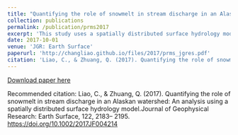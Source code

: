 ```yaml
---
title: "Quantifying the role of snowmelt in stream discharge in an Alaskan watershed: an analysis using a spatially distributed surface hydrology model"
collection: publications
permalink: /publication/prms2017
excerpt: 'This study uses a spatially distributed surface hydrology model to investigate the role of snowmelt in stream discharge for the Tanana Flats Basin in interior Alaska. The Parameter ESTimation code is used to calibrate the model with observed stream discharge data. The model was further evaluated using remote sensing‐based snow cover product and in situ snowpack water equivalent (SWE) observations. A 36 year (1980–2015) U.S. Geological Survey Precipitation‐Runoff Modeling System simulation shows (1) the monthly stream discharge from the Tanana Flats Basin in April decreased by 44%; (2) snow cover area at high altitudes (above 2000 m) decreased in summer, both SWE and snowmelt also decreased significantly, especially in spring; (3) the timings of snowmelt onset and ending shifted by 2 (earlier) and 5 (later) days per decade, respectively; and (4) snowmelt accounts for 40% of the annual stream discharge. This study provides a quantitative tool to investigating hydrological systems considering the impacts of snow dynamics in cold regions. This study also suggests that future warming will further decrease snow coverage, advance snow melting time, and hereafter change the stream discharge dynamics in the Arctic.'
date: 2017-10-01
venue: 'JGR: Earth Surface'
paperurl: 'http://changliao.github.io/files/2017/prms_jgres.pdf'
citation: 'Liao, C., & Zhuang, Q. (2017). Quantifying the role of snowmelt in stream discharge in an Alaskan watershed: An analysis using a spatially distributed surface hydrology model.Journal of Geophysical Research: Earth Surface, 122, 2183– 2195. https://doi.org/10.1002/2017JF004214'
---
```



[Download paper here](http://changliao.github.io/files/prms2017.pdf)

Recommended citation: Liao, C., & Zhuang, Q. (2017). Quantifying the role of snowmelt in stream discharge in an Alaskan watershed: An analysis using a spatially distributed surface hydrology model.Journal of Geophysical Research: Earth Surface, 122, 2183– 2195. https://doi.org/10.1002/2017JF004214